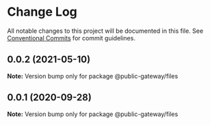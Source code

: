 # Change Log

All notable changes to this project will be documented in this file.
See [Conventional Commits](https://conventionalcommits.org) for commit guidelines.

## 0.0.2 (2021-05-10)

**Note:** Version bump only for package @public-gateway/files





## 0.0.1 (2020-09-28)

**Note:** Version bump only for package @public-gateway/files
